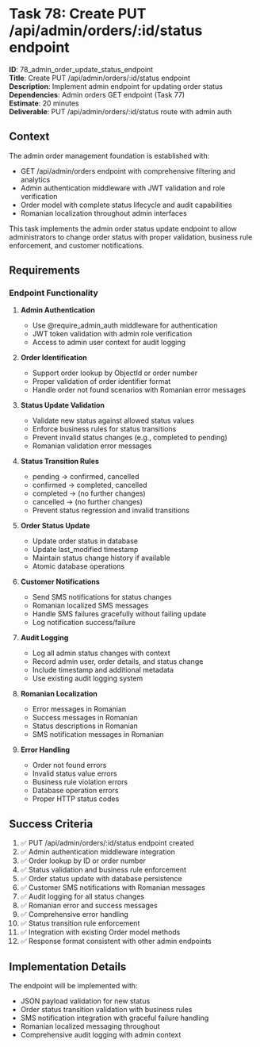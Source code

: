 # Task 78: Create PUT /api/admin/orders/:id/status endpoint

**ID**: 78_admin_order_update_status_endpoint  
**Title**: Create PUT /api/admin/orders/:id/status endpoint  
**Description**: Implement admin endpoint for updating order status  
**Dependencies**: Admin orders GET endpoint (Task 77)  
**Estimate**: 20 minutes  
**Deliverable**: PUT /api/admin/orders/:id/status route with admin auth

## Context

The admin order management foundation is established with:
- GET /api/admin/orders endpoint with comprehensive filtering and analytics
- Admin authentication middleware with JWT validation and role verification
- Order model with complete status lifecycle and audit capabilities
- Romanian localization throughout admin interfaces

This task implements the admin order status update endpoint to allow administrators to change order status with proper validation, business rule enforcement, and customer notifications.

## Requirements

### Endpoint Functionality

1. **Admin Authentication**
   - Use @require_admin_auth middleware for authentication
   - JWT token validation with admin role verification
   - Access to admin user context for audit logging

2. **Order Identification**
   - Support order lookup by ObjectId or order number
   - Proper validation of order identifier format
   - Handle order not found scenarios with Romanian error messages

3. **Status Update Validation**
   - Validate new status against allowed status values
   - Enforce business rules for status transitions
   - Prevent invalid status changes (e.g., completed to pending)
   - Romanian validation error messages

4. **Status Transition Rules**
   - pending → confirmed, cancelled
   - confirmed → completed, cancelled
   - completed → (no further changes)
   - cancelled → (no further changes)
   - Prevent status regression and invalid transitions

5. **Order Status Update**
   - Update order status in database
   - Update last_modified timestamp
   - Maintain status change history if available
   - Atomic database operations

6. **Customer Notifications**
   - Send SMS notifications for status changes
   - Romanian localized SMS messages
   - Handle SMS failures gracefully without failing update
   - Log notification success/failure

7. **Audit Logging**
   - Log all admin status changes with context
   - Record admin user, order details, and status change
   - Include timestamp and additional metadata
   - Use existing audit logging system

8. **Romanian Localization**
   - Error messages in Romanian
   - Success messages in Romanian
   - Status descriptions in Romanian
   - SMS notification messages in Romanian

9. **Error Handling**
   - Order not found errors
   - Invalid status value errors
   - Business rule violation errors
   - Database operation errors
   - Proper HTTP status codes

## Success Criteria

1. ✅ PUT /api/admin/orders/:id/status endpoint created
2. ✅ Admin authentication middleware integration
3. ✅ Order lookup by ID or order number
4. ✅ Status validation and business rule enforcement
5. ✅ Order status update with database persistence
6. ✅ Customer SMS notifications with Romanian messages
7. ✅ Audit logging for all status changes
8. ✅ Romanian error and success messages
9. ✅ Comprehensive error handling
10. ✅ Status transition rule enforcement
11. ✅ Integration with existing Order model methods
12. ✅ Response format consistent with other admin endpoints

## Implementation Details

The endpoint will be implemented with:
- JSON payload validation for new status
- Order status transition validation with business rules
- SMS notification integration with graceful failure handling
- Romanian localized messaging throughout
- Comprehensive audit logging with admin context
